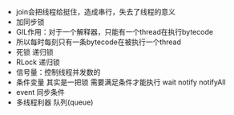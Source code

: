 * join会把线程给挺住，造成串行，失去了线程的意义
* 加同步锁
* GIL作用：对于一个解释器，只能有一个thread在执行bytecode
* 所以每时每刻只有一条bytecode在被执行一个thread
* 死锁 递归锁
* RLock 递归锁
* 信号量：控制线程并发数的
* 条件变量 其实是一把锁 需要满足条件才能执行 wait notify notifyAll 
* event 同步条件
* 多线程利器 队列(queue)